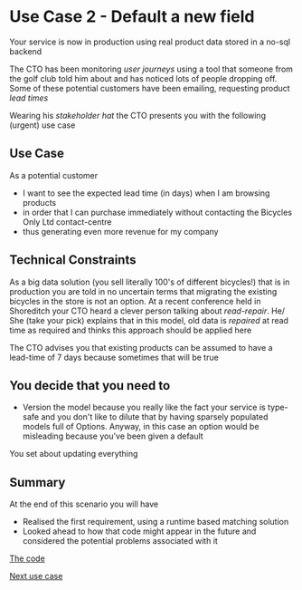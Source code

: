 # Use Case 2 - Default a new field

Your service is now in production using real product data stored in a no-sql backend

The CTO has been monitoring *user journeys* using a tool that someone from the golf club told him about
and has noticed lots of people dropping off.  Some of these potential customers have been emailing, 
requesting product *lead times*

Wearing his *stakeholder hat* the CTO presents you with the following (urgent) use case 

## Use Case

As a potential customer 
- I want to see the expected lead time (in days) when I am browsing products 
- in order that I can purchase immediately without contacting the Bicycles Only Ltd contact-centre 
- thus generating even more revenue for my company

## Technical Constraints

As a big data solution (you sell literally 100's of different bicycles!) that is in production you
are told in no uncertain terms that migrating the existing bicycles in the store is not an option.
At a recent conference held in Shoreditch your CTO heard a clever person talking about *read-repair*.
He/ She (take your pick) explains that in this model, old data is *repaired* at read time as required
and thinks this approach should be applied here 

The CTO advises you that existing products can be assumed to have a lead-time of 7 days because
sometimes that will be true

## You decide that you need to

- Version the model because you really like the fact your service is type-safe and you don't like to 
dilute that by having sparsely populated models full of Options.  Anyway, in this case an option would
be misleading because you've been given a default

You set about updating everything

## Summary

At the end of this scenario you will have
 - Realised the first requirement, using a runtime based matching solution
 - Looked ahead to how that code might appear in the future and considered the potential problems associated with it 

[The code](./)

[Next use case](../usecase3/README.md)


    



